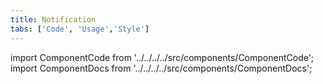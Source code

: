 ```yaml
---
title: Notification
tabs: ['Code', 'Usage','Style']
---
```


import ComponentCode from '../../../../src/components/ComponentCode';
import ComponentDocs from '../../../../src/components/ComponentDocs';


<component
    name="Inline notification"
    component="notification"
    variation="inline-notification"
    experimental="true"
    hasReactVersion="true"
    >
</ComponentCode>
<component
    name="Toast notification"
    component="notification"
    variation="toast-notification"
    experimental="true"
    hasReactVersion="true"
    >
</ComponentCode>
<ComponentDocs component="notification" experimental="true"></ComponentDocs>

